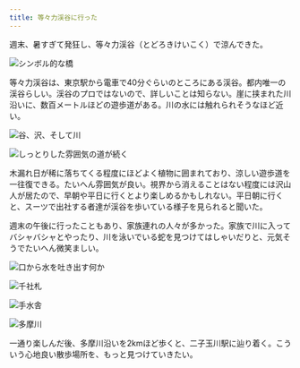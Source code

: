 ```yaml
---
title: 等々力渓谷に行った
---
```

週末、暑すぎて発狂し、等々力渓谷（とどろきけいこく）で涼んできた。

![](https://lh5.googleusercontent.com/45k-vEmoGHIh4tcYInlE-RMKQnOlYAaLsNvV3wAbOj0Vsc-9uhKdWYc1SruMMBo8kI10ytfxEMeJVyNXqp-XPbhwcFMriSTlkRMIrca-oEwiK80jlOAwUXHgqmlXx-LP3qS1fN4EnAWHaqitJh9fU2M "シンボル的な橋")

等々力渓谷は、東京駅から電車で40分ぐらいのところにある渓谷。都内唯一の渓谷らしい。渓谷のプロではないので、詳しいことは知らない。崖に挟まれた川沿いに、数百メートルほどの遊歩道がある。川の水には触れられそうなほど近い。

![](https://lh5.googleusercontent.com/XcRi2DsMEI9NL9zfycJIgjZIHvdgpnvvfuTmfsJOHLeJ93auyz4qTG6tNwa9kz4kZGIqj0Uxhq5RIX-aqkCeVFF71-3RVS6hL82P12ykeKuQzKyrKRcFjkA2wirMUMLp7P-3-5XBLgJOOt43-lirmxQ "谷、沢、そして川")

![](https://lh4.googleusercontent.com/Np2-sRUv6igP4J7MCrycnlvrA9TcUU8p3SuBOV84Kd2Igg7WWSbj6ct5qZhtAdL7C8JWNv7oKNDvCMHZ1T23WpRyuT6by9tf3Ndpvw67KrUsNPjupOLo6CM8VERwwdjuSw5suD6-2X00lekTZA49kfg "しっとりした雰囲気の道が続く")

木漏れ日が稀に落ちてくる程度にほどよく植物に囲まれており、涼しい遊歩道を一往復できる。たいへん雰囲気が良い。視界から消えることはない程度には沢山人が居たので、早朝や平日に行くとより楽しめるかもしれない。平日朝に行くと、スーツで出社する者達が渓谷を歩いている様子を見られると聞いた。

週末の午後に行ったこともあり、家族連れの人々が多かった。家族で川に入ってバシャバシャとやったり、川を泳いでいる蛇を見つけてはしゃいだりと、元気そうでたいへん微笑ましい。

![](https://lh4.googleusercontent.com/QyAqC_sk4PUkU6nf5I1Sg9vMSEkaiqryDU6-8JMc8Dk1HctYnokn8MRTRPoX2CXJVp9G5wG5d6-5MtQG9jHA2tmvyUSwwnP4llqoChsBxhtaC3q4nQS6vbEK4i_3MIxR2nKIHJZgSxlREcMI7kBz8dE "口から水を吐き出す何か")

![](https://lh6.googleusercontent.com/WCJgru5sKZCtUG5x1k3K57HYD_-hZmxtycRYC_wj0ntzIDy8q55buyTrISg7_DB46tAAItaWEIkvrBc5VU13L66U1e5OKPJlO44jWF_YepCnUyHXc_hBLhuX-oXlo-SM1wLZD8xV7QMkmZK82cLU7j4 "千社札")

![](https://lh6.googleusercontent.com/Uj0LzVr1Y0DOm_2PgHJ4PVtRnWl1nasK1-aMjEnAYkQEf74SB1-HGf2TpCqqJ_3FjZT1VU_apcEOSV3_AGz5M7bdp1-R9m9_39k4WgUNYuU5S2RqWbqKY_d8Dwl79Ark-4JVRMO89uVDDtev8iXav-E "手水舎")

![](https://lh3.googleusercontent.com/kZpCBRvauugsCcdPDDbg2eP7wNWl5qwNWptVetxCtLRkSLtWZhBGPnQF2C9-c-O_cCTptsIXvnKcWB_eMb5wafADPd8jcdWKsSPzMY9jro3nMXml90K6RVuaz_baG7BWUYX_bzp4S7py5hg7rgSKiXs "多摩川")

一通り楽しんだ後、多摩川沿いを2kmほど歩くと、二子玉川駅に辿り着く。こういう心地良い散歩場所を、もっと見つけていきたい。
